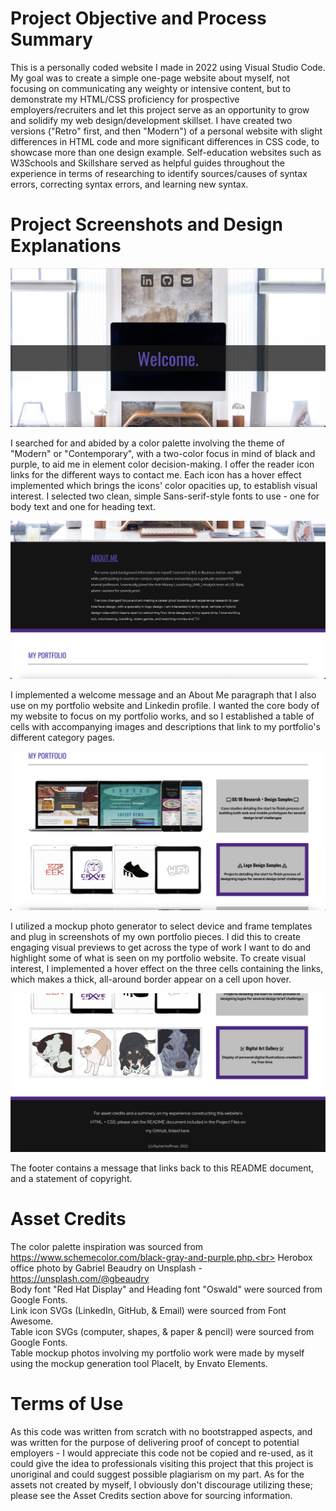 # Project Objective and Process Summary

This is a personally coded website I made in 2022 using Visual Studio Code. My goal was to create a simple one-page website about myself, not focusing on communicating any weighty or intensive content, but to demonstrate my HTML/CSS proficiency for prospective employers/recruiters and let this project serve as an opportunity to grow and solidify my web design/development skillset. I have created two versions ("Retro" first, and then "Modern") of a personal website with slight differences in HTML code and more significant differences in CSS code, to showcase more than one design example. Self-education websites such as W3Schools and Skillshare served as helpful guides throughout the experience in terms of researching to identify sources/causes of syntax errors, correcting syntax errors, and learning new syntax.

# Project Screenshots and Design Explanations

<img src="Herobox-Screenshot.png" alt="project screenshot">

I searched for and abided by a color palette involving the theme of "Modern" or "Contemporary", with a two-color focus in mind of black and purple, to aid me in element color decision-making. I offer the reader icon links for the different ways to contact me. Each icon has a hover effect implemented which brings the icons' color opacities up, to establish visual interest. I selected two clean, simple Sans-serif-style fonts to use - one for body text and one for heading text.

<img src="About-Box-Screenshot.png" alt="project screenshot">

I implemented a welcome message and an About Me paragraph that I also use on my portfolio website and Linkedin profile. I wanted the core body of my website to focus on my portfolio works, and so I established a table of cells with accompanying images and descriptions that link to my portfolio's different category pages.

<img src="Portfolio-Box-Screenshot.png" alt="project screenshot">

I utilized a mockup photo generator to select device and frame templates and plug in screenshots of my own portfolio pieces. I did this to create engaging visual previews to get across the type of work I want to do and highlight some of what is seen on my portfolio website. To create visual interest, I implemented a hover effect on the three cells containing the links, which makes a thick, all-around border appear on a cell upon hover.

<img src="Portfolio-Box-Screenshot-2.png" alt="project screenshot">

The footer contains a message that links back to this README document, and a statement of copyright.

# Asset Credits

The color palette inspiration was sourced from https://www.schemecolor.com/black-gray-and-purple.php.<br>
Herobox office photo by Gabriel Beaudry on Unsplash - https://unsplash.com/@gbeaudry<br>
Body font "Red Hat Display" and Heading font "Oswald" were sourced from Google Fonts.<br>
Link icon SVGs (LinkedIn, GitHub, & Email) were sourced from Font Awesome.<br>
Table icon SVGs (computer, shapes, & paper & pencil) were sourced from Google Fonts.<br>
Table mockup photos involving my portfolio work were made by myself using the mockup generation tool PlaceIt, by Envato Elements.

# Terms of Use

As this code was written from scratch with no bootstrapped aspects, and was written for the purpose of delivering proof of concept to potential employers - I would appreciate this code not be copied and re-used, as it could give the idea to professionals visiting this project that this project is unoriginal and could suggest possible plagiarism on my part. As for the assets not created by myself, I obviously don't discourage utilizing these; please see the Asset Credits section above for sourcing information.
